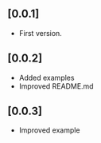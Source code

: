 ## [0.0.1]

* First version.

## [0.0.2]

* Added examples
* Improved README.md

## [0.0.3]

* Improved example 
